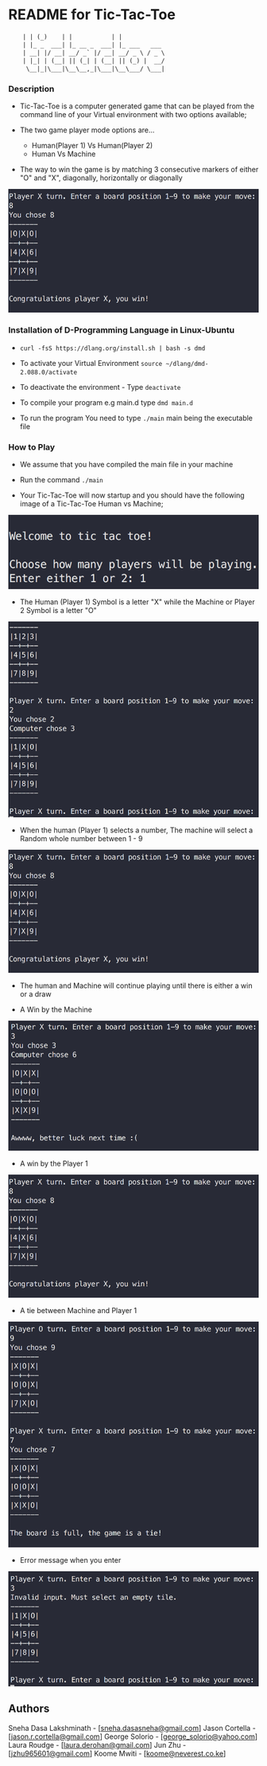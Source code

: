 # README for Tic-Tac-Toe

        | | (_)    | |           | |            
        | |_ _  ___| |_ __ _  ___| |_ ___   ___ 
        | __| |/ __| __/ _` |/ __| __/ _ \ / _ \
        | |_| | (__| || (_| | (__| || (_) |  __/
         \__|_|\___|\__\__,_|\___|\__\___/ \___|



### Description

* Tic-Tac-Toe is a computer generated game that can be played from the command line of your Virtual environment with two options available;

<ul>
<li>The two game player mode options are...</li>
<ul>
<li>Human(Player 1) Vs Human(Player 2)</li>
<li>Human Vs Machine</li>
</ul>
</ul>


* The way to win the game is by matching 3 consecutive markers of either "O" and "X", diagonally, horizontally or diagonally

![Game Pattern (courtesy Team Big Ds ](https://github.com/jasoncortella/TicTacToe-challenge/blob/master/Images/Player_win.png)


### Installation of D-Programming Language in Linux-Ubuntu


* ```curl -fsS https://dlang.org/install.sh | bash -s dmd```

* To activate your Virtual Environment ```source ~/dlang/dmd-2.088.0/activate```

* To deactivate the environment - Type ```deactivate```

* To compile your program e.g main.d type ```dmd main.d```

* To run the program You need to type ```./main``` main being the executable file


### How to Play

* We assume that you have compiled the main file in your machine

* Run the command ```./main```

* Your Tic-Tac-Toe will now startup and you should have the following image of a Tic-Tac-Toe Human vs Machine;


![Welcome Page (courtesy Team Big Ds ](https://github.com/jasoncortella/TicTacToe-challenge/blob/master/Images/Welcome.png)


* The Human (Player 1) Symbol is a letter "X" while the Machine or Player 2 Symbol is a letter "O"


![Game Symbols (courtesy Team Big Ds ](https://github.com/jasoncortella/TicTacToe-challenge/blob/master/Images/Symbols.png)     


* When the human (Player 1) selects a number, The machine will select a Random whole number between 1 - 9


![Game Selection Symbols (courtesy Team Big Ds ](https://github.com/jasoncortella/TicTacToe-challenge/blob/master/Images/Player_win.png) 
  

* The human and Machine will continue playing until there is either a win or a draw

* A Win by the Machine


![Machine Wins (courtesy Team Big Ds ](https://github.com/jasoncortella/TicTacToe-challenge/blob/master/Images/Machine_wins.png) 


* A win by the Player 1


![Player Wins (courtesy Team Big Ds ](https://github.com/jasoncortella/TicTacToe-challenge/blob/master/Images/Player_win.png)


* A tie between Machine and Player 1


![Tie between Machine Vs Player (courtesy Team Big Ds ](https://github.com/jasoncortella/TicTacToe-challenge/blob/master/Images/Tie.png)


* Error message when you enter 


![Error Message (courtesy Team Big Ds ](https://github.com/jasoncortella/TicTacToe-challenge/blob/master/Images/Error_message.png)


## Authors

Sneha Dasa Lakshminath - [sneha.dasasneha@gmail.com]
Jason Cortella - [jason.r.cortella@gmail.com]
George Solorio - [george_solorio@yahoo.com]
Laura Roudge - [laura.derohan@gmail.com]
Jun Zhu - [jzhu965601@gmail.com]
Koome Mwiti - [koome@neverest.co.ke]

